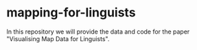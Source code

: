 # mapping-for-linguists
In this repository we will provide the data and code for the paper "Visualising Map Data for Linguists". 

